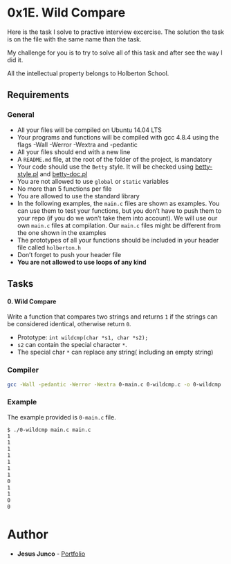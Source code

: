# 0x1E. Wild Compare

Here is the task I solve to practive interview excercise. The solution the task is on the file with the same name than the task.

My challenge for you is to try to solve all of this task and after see the way I did it.

All the intellectual property belongs to Holberton School.

## Requirements
### General
- All your files will be compiled on Ubuntu 14.04 LTS
- Your programs and functions will be compiled with gcc 4.8.4 using the flags -Wall -Werror -Wextra and -pedantic
- All your files should end with a new line
- A `README.md` file, at the root of the folder of the project, is mandatory
- Your code should use the `Betty` style. It will be checked using [betty-style.pl](https://github.com/hs-hq/Betty/blob/main/betty-style.pl) and [betty-doc.pl](https://github.com/hs-hq/Betty/blob/main/betty-doc.pl)
- You are not allowed to use `global` or `static` variables
- No more than 5 functions per file
- You are allowed to use the standard library
- In the following examples, the `main.c` files are shown as examples. You can use them to test your functions, but you don’t have to push them to your repo (if you do we won’t take them into account). We will use our own `main.c` files at compilation. Our `main.c` files might be different from the one shown in the examples
- The prototypes of all your functions should be included in your header file called `holberton.h`
- Don’t forget to push your header file
- **You are not allowed to use loops of any kind**

## Tasks
#### 0. Wild Compare
Write a function that compares two strings and returns `1` if the strings can be considered identical, otherwise return `0`.

- Prototype: `int wildcmp(char *s1, char *s2);`
- `s2` can contain the special character `*`.
- The special char `*` can replace any string( including an empty string)

### Compiler
```bash
gcc -Wall -pedantic -Werror -Wextra 0-main.c 0-wildcmp.c -o 0-wildcmp
```

### Example
The example provided is `0-main.c` file.
```bash
$ ./0-wildcmp main.c main.c
1
1
1
1
1
1
1
0
1
1
0
0
```

# Author
- **Jesus Junco** - [Portfolio](https://bcondict.vercel.app/)

